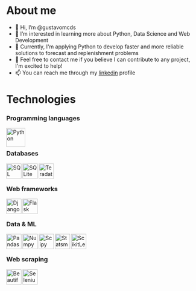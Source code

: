 # About me

- 👋 Hi, I’m @gustavomcds
- 👀 I’m interested in learning more about Python, Data Science and Web Development
- 🌱 Currently, I'm applying Python to develop faster and more reliable solutions to forecast and replenishment problems
- 💞️ Feel free to contact me if you believe I can contribute to any project, I'm excited to help!
- 📫 You can reach me through my <a href="https://www.linkedin.com/in/gustavo-machado-da-silva/">linkedin</a> profile

# Technologies

### Programming languages

<img align="left" alt="Python" height="50px" src="https://everyday.codes/wp-content/uploads/2019/12/newpythonlogo.png">

<br><br>

### Databases

<img align="left" alt="SQL" height="40px" src="https://www.evcnegocios.com.br/wp-content/uploads/2020/05/SQL-Training.png">

<img align="left" alt="SQLite" height="40px" src="https://upload.wikimedia.org/wikipedia/commons/thumb/3/38/SQLite370.svg/1024px-SQLite370.svg.png">

<img align="left" alt="Teradata" height="40px" src="https://upload.wikimedia.org/wikipedia/commons/0/0c/Teradata_logo_2018.png">

<br><br>

### Web frameworks

<img align="left" alt="Django" height="40px" src="https://upload.wikimedia.org/wikipedia/commons/thumb/7/75/Django_logo.svg/2560px-Django_logo.svg.png">

<img align="left" alt="Flask" height="40px" src="https://upload.wikimedia.org/wikipedia/commons/thumb/3/3c/Flask_logo.svg/1280px-Flask_logo.svg.png">

<br><br>

### Data & ML

<img align="left" alt="Pandas" height="40px" src="https://upload.wikimedia.org/wikipedia/commons/thumb/e/ed/Pandas_logo.svg/640px-Pandas_logo.svg.png">

<img align="left" alt="Numpy" height="40px" src="https://upload.wikimedia.org/wikipedia/commons/thumb/3/31/NumPy_logo_2020.svg/1280px-NumPy_logo_2020.svg.png">

<img align="left" alt="Scipy" height="40px" src="https://www.firelinescience.com/wp-content/uploads/2019/09/SciPy-Logo.png">

<img align="left" alt="Statsmodels" height="40px" src="https://www.statsmodels.org/stable/_images/statsmodels-logo-v2.svg">

<img align="left" alt="ScikitLearn" height="40px" src="https://upload.wikimedia.org/wikipedia/commons/thumb/0/05/Scikit_learn_logo_small.svg/1280px-Scikit_learn_logo_small.svg.png">

<br><br>

### Web scraping

<img align="left" alt="BeautifulSoup" height="40px" src="https://funthon.files.wordpress.com/2017/05/bs.png">

<img align="left" alt="Selenium" height="40px" src="https://blog.knoldus.com/wp-content/uploads/2021/03/selenium.png">



<!---
gustavomcds/gustavomcds is a ✨ special ✨ repository because its `README.md` (this file) appears on your GitHub profile.
You can click the Preview link to take a look at your changes.
--->
